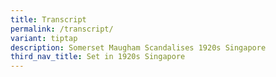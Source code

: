 ```yaml
---
title: Transcript
permalink: /transcript/
variant: tiptap
description: Somerset Maugham Scandalises 1920s Singapore
third_nav_title: Set in 1920s Singapore
---
```

